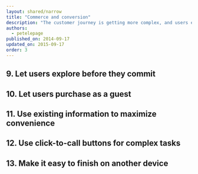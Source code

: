 ```yaml
---
layout: shared/narrow
title: "Commerce and conversion"
description: "The customer journey is getting more complex, and users expect to convert on their own terms."
authors:
  - petelepage
published_on: 2014-09-17
updated_on: 2015-09-17
order: 3
---
```




## 9. Let users explore before they commit

## 10. Let users purchase as a guest

## 11. Use existing information to maximize convenience

## 12. Use click-to-call buttons for complex tasks

## 13. Make it easy to finish on another device
